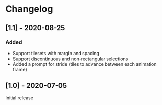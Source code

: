 # Changelog

## [1.1] - 2020-08-25

### Added
- Support tilesets with margin and spacing
- Support discontinuous and non-rectangular selections
- Added a prompt for stride (tiles to advance between each animation frame)


## [1.0] - 2020-07-05

Initial release
